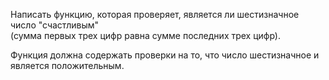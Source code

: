 Написать функцию, которая проверяет, является ли шестизначное число "счастливым"  
(сумма первых трех цифр равна сумме последних трех цифр).

Функция должна содержать проверки на то, что число шестизначное и является положительным.

